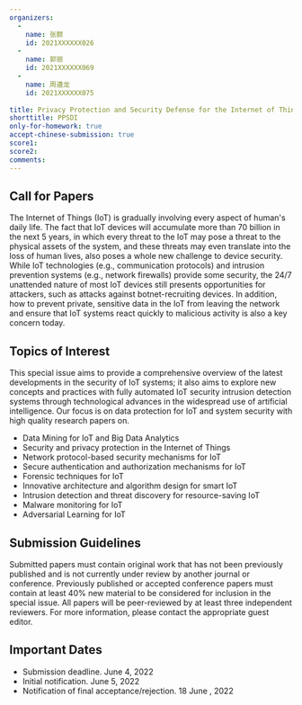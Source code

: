 ```yaml
---
organizers:
  -
    name: 张颢
    id: 2021XXXXXX026
  -
    name: 郭丽
    id: 2021XXXXXX069
  -
    name: 周遵龙
    id: 2021XXXXXX075
    
title: Privacy Protection and Security Defense for the Internet of Things
shorttitle: PPSDI
only-for-homework: true
accept-chinese-submission: true
score1: 
score2: 
comments: 
---
```


## Call for Papers 

The Internet of Things (IoT) is gradually involving every aspect of human's daily life. The fact that IoT devices will accumulate more than 70 billion in the next 5 years, in which every threat to the IoT may pose a threat to the physical assets of the system, and these threats may even translate into the loss of human lives, also poses a whole new challenge to device security. While IoT technologies (e.g., communication protocols) and intrusion prevention systems (e.g., network firewalls) provide some security, the 24/7 unattended nature of most IoT devices still presents opportunities for attackers, such as attacks against botnet-recruiting devices. In addition, how to prevent private, sensitive data in the IoT from leaving the network and ensure that IoT systems react quickly to malicious activity is also a key concern today.

## Topics of Interest

This special issue aims to provide a comprehensive overview of the latest developments in the security of IoT systems; it also aims to explore new concepts and practices with fully automated IoT security intrusion detection systems through technological advances in the widespread use of artificial intelligence. Our focus is on data protection for IoT and system security with high quality research papers on.



- Data Mining for IoT and Big Data Analytics
- Security and privacy protection in the Internet of Things
- Network protocol-based security mechanisms for IoT
- Secure authentication and authorization mechanisms for IoT
- Forensic techniques for IoT
- Innovative architecture and algorithm design for smart IoT
- Intrusion detection and threat discovery for resource-saving IoT
- Malware monitoring for IoT
- Adversarial Learning for IoT



## Submission Guidelines

Submitted papers must contain original work that has not been previously published and is not currently under review by another journal or conference. Previously published or accepted conference papers must contain at least 40% new material to be considered for inclusion in the special issue.
All papers will be peer-reviewed by at least three independent reviewers. For more information, please contact the appropriate guest editor.

## Important Dates

- Submission deadline. June 4, 2022
- Initial notification. June 5, 2022
- Notification of final acceptance/rejection. 18 June , 2022


